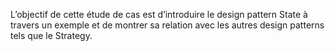 L’objectif de cette étude de cas est d’introduire le design pattern State à travers un exemple et de montrer sa relation avec les autres design
patterns tels que le Strategy.
